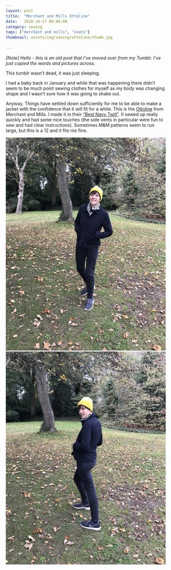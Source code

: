 ```yaml
---
layout: post
title:  "Merchant and Mills Ottoline"
date:   2018-10-27 00:00:00
category: sewing
tags: ["merchant and mills", "coats"]
thumbnail: assets/img/sewing/ottoline/thumb.jpg

---
```

_[Note] Hello - this is an old post that I’ve moved over from my Tumblr. I’ve just copied the words and pictures across._

This tumblr wasn’t dead, it was just sleeping.

I had a baby back in January and while that was happening there didn’t seem to be much point sewing clothes for myself as my body was changing shape and I wasn’t sure how it was going to shake out.

Anyway. Things have settled down sufficiently for me to be able to make a jacket with the confidence that it will fit for a while. This is the [Ottoline](https://merchantandmills.com/store/patterns/the-ottoline/) from Merchant and Mills. I made it in their [“Best Navy Twill”](https://merchantandmills.com/store/cloth/best-navy-twill/). It sewed up really quickly and had some nice touches (the side vents in particular were fun to sew and had clear instructions). Sometimes M&M patterns seem to run large, but this is a 12 and it fits me fine.

![Ottoline!](/assets/img/sewing/ottoline/ottoline.1.jpg)
![Ottoline!](/assets/img/sewing/ottoline/ottoline.2.jpg)
